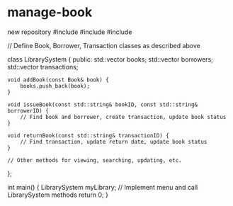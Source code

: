 # manage-book
new repository
#include <iostream>
#include <vector>
#include <string>

// Define Book, Borrower, Transaction classes as described above

class LibrarySystem {
public:
    std::vector<Book> books;
    std::vector<Borrower> borrowers;
    std::vector<Transaction> transactions;

    void addBook(const Book& book) {
        books.push_back(book);
    }

    void issueBook(const std::string& bookID, const std::string& borrowerID) {
        // Find book and borrower, create transaction, update book status
    }

    void returnBook(const std::string& transactionID) {
        // Find transaction, update return date, update book status
    }

    // Other methods for viewing, searching, updating, etc.
};

int main() {
    LibrarySystem myLibrary;
    // Implement menu and call LibrarySystem methods
    return 0;
}
